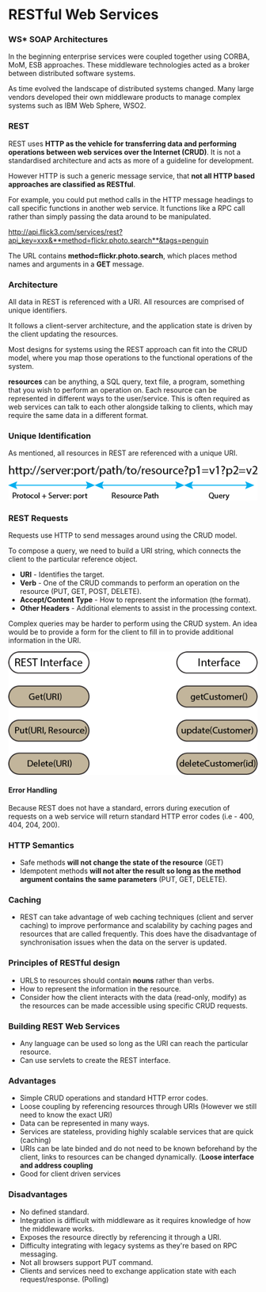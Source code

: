 # RESTful Web Services

### WS* SOAP Architectures

In the beginning enterprise services were coupled together using CORBA, MoM, ESB approaches. These middleware technologies acted as a broker between distributed software systems.

As time evolved the landscape of distributed systems changed. Many large vendors developed their own middleware products to manage complex systems such as IBM Web Sphere, WSO2.

### REST

REST uses **HTTP as the vehicle for transferring data and performing operations between web services over the Internet (CRUD)**. It is not a standardised architecture and acts as more of a guideline for development.

However HTTP is such a generic message service, that **not all HTTP based approaches are classified as RESTful**. 

For example, you could put method calls in the HTTP message headings to call specific functions in another web service. It functions like a RPC call rather than simply passing the data around to be manipulated.

http://api.flick3.com/services/rest?api_key=xxx&**method=flickr.photo.search**&tags=penguin

The URL contains **method=flickr.photo.search**, which places method names and arguments in a **GET** message.

### Architecture

All data in REST is referenced with a URI. All resources are comprised of unique identifiers.

It follows a client-server architecture, and the application state is driven by the client updating the resources.

Most designs for systems using the REST approach can fit into the CRUD model, where you map those operations to the functional operations of the system.

**resources** can be anything, a SQL query, text file, a program, something that you wish to perform an operation on. Each resource can be represented in different ways to the user/service. This is often required as web services can talk to each other alongside talking to clients, which may require the same data in a different format.

### Unique Identification

As mentioned, all resources in REST are referenced with a unique URI.

![alt text][logo]

[logo]: https://github.com/szeyick/webApplicationArchitectures/blob/master/RESTfulWebServices/resources/RESTUri.png "Unique URI References"

### REST Requests

Requests use HTTP to send messages around using the CRUD model.

To compose a query, we need to build a URI string, which connects the client to the particular reference object.

- **URI** - Identifies the target.
- **Verb** - One of the CRUD commands to perform an operation on the resource (PUT, GET, POST, DELETE).
- **Accept/Content Type** - How to represent the information (the format).
- **Other Headers** - Additional elements to assist in the processing context.

Complex queries may be harder to perform using the CRUD system. An idea would be to provide a form for the client to fill in to provide additional information in the URI.

![alt text][interface]

[interface]: https://github.com/szeyick/webApplicationArchitectures/blob/master/RESTfulWebServices/resources/RESTInterface.png "REST provides uniform interfaces"

#### Error Handling

Because REST does not have a standard, errors during execution of requests on a web service will return standard HTTP error codes (i.e - 400, 404, 204, 200).

### HTTP Semantics

- Safe methods **will not change the state of the resource** (GET)
- Idempotent methods **will not alter the result so long as the method argument contains the same parameters** (PUT, GET, DELETE).

### Caching

- REST can take advantage of web caching techniques (client and server caching) to improve performance and scalability by caching pages and resources that are called frequently. This does have the disadvantage of synchronisation issues when the data on the server is updated.

### Principles of RESTful design

- URLS to resources should contain **nouns** rather than verbs.
- How to represent the information in the resource.
- Consider how the client interacts with the data (read-only, modify) as the resources can be made accessible using specific CRUD requests.

### Building REST Web Services

- Any language can be used so long as the URI can reach the particular resource.
- Can use servlets to create the REST interface.

### Advantages

- Simple CRUD operations and standard HTTP error codes.
- Loose coupling by referencing resources through URIs (However we still need to know the exact URI)
- Data can be represented in many ways.
- Services are stateless, providing highly scalable services that are quick (caching)
- URIs can be late binded and do not need to be known beforehand by the client, links to resources can be changed dynamically. (**Loose interface and address coupling**
- Good for client driven services

### Disadvantages

- No defined standard.
- Integration is difficult with middleware as it requires knowledge of how the middleware works.
- Exposes the resource directly by referencing it through a URI.
- Difficulty integrating with legacy systems as they're based on RPC messaging.
- Not all browsers support PUT command.
- Clients and services need to exchange application state with each request/response. (Polling)
